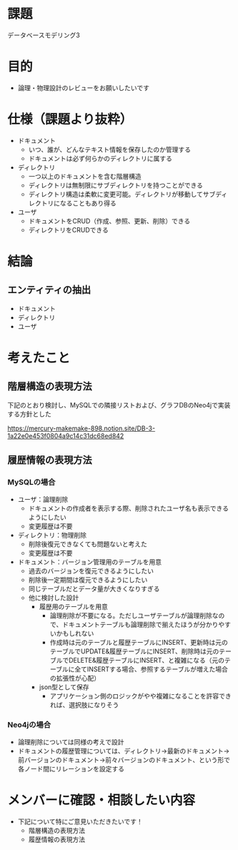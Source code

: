 # 課題
データベースモデリング3

# 目的
- 論理・物理設計のレビューをお願いしたいです

# 仕様（課題より抜粋）
- ドキュメント
    - いつ、誰が、どんなテキスト情報を保存したのか管理する
    - ドキュメントは必ず何らかのディレクトリに属する
- ディレクトリ
    - 一つ以上のドキュメントを含む階層構造
    - ディレクトリは無制限にサブディレクトリを持つことができる
    - ディレクトリ構造は柔軟に変更可能。ディレクトリが移動してサブディレクトリになることもあり得る
- ユーザ
    - ドキュメントをCRUD（作成、参照、更新、削除）できる
    - ディレクトリをCRUDできる

# 結論
## エンティティの抽出
- ドキュメント
- ディレクトリ
- ユーザ

# 考えたこと
## 階層構造の表現方法
下記のとおり検討し、MySQLでの隣接リストおよび、グラフDBのNeo4jで実装する方針とした

https://mercury-makemake-898.notion.site/DB-3-1a22e0e453f0804a9c14c31dc68ed842

## 履歴情報の表現方法
### MySQLの場合
- ユーザ：論理削除
    - ドキュメントの作成者を表示する際、削除されたユーザ名も表示できるようにしたい
    - 変更履歴は不要
- ディレクトリ：物理削除
    - 削除後復元できなくても問題ないと考えた
    - 変更履歴は不要
- ドキュメント：バージョン管理用のテーブルを用意
    - 過去のバージョンを復元できるようにしたい
    - 削除後一定期間は復元できるようにしたい
    - 同じテーブルだとデータ量が大きくなりすぎる
    - 他に検討した設計
        - 履歴用のテーブルを用意
            - 論理削除が不要になる。ただしユーザテーブルが論理削除なので、ドキュメントテーブルも論理削除で揃えたほうが分かりやすいかもしれない
            - 作成時は元のテーブルと履歴テーブルにINSERT、更新時は元のテーブルでUPDATE&履歴テーブルにINSERT、削除時は元のテーブルでDELETE&履歴テーブルにINSERT、と複雑になる（元のテーブルに全てINSERTする場合、参照するテーブルが増えた場合の拡張性が心配）
        - json型として保存
            - アプリケーション側のロジックがやや複雑になることを許容できれば、選択肢になりそう
### Neo4jの場合
- 論理削除については同様の考えで設計
- ドキュメントの履歴管理については、ディレクトリ→最新のドキュメント→前バージョンのドキュメント→前々バージョンのドキュメント、という形で各ノード間にリレーションを設定する

# メンバーに確認・相談したい内容
- 下記について特にご意見いただきたいです！
    - 階層構造の表現方法
    - 履歴情報の表現方法
